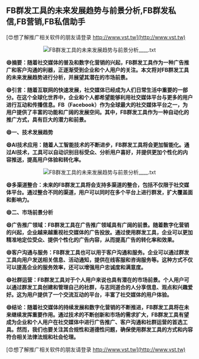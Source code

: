 ## **FB群发工具的未来发展趋势与前景分析,FB群发私信,FB营销,FB私信助手**

[😍想了解推广相关软件的朋友请登录 http://www.vst.tw](http://www.vst.tw)

 <center><img src="https://vst.tw/MP4/tuiguang/png/1.png" alt="FB群发工具的未来发展趋势与前景分析____.txt"></center>

**😄摘要：随着社交媒体的普及和数字化营销的兴起，FB群发工具作为一种广告推广和客户沟通的利器，正逐渐受到企业和个人用户的关注。本文将对FB群发工具的未来发展趋势进行分析，并展望其潜在的市场前景。**

**😄引言：随着互联网的快速发展，社交媒体已经成为人们日常生活中重要的一部分。在这个全球化世界中，企业和个人都希望能够利用社交媒体平台与更多的用户进行互动和传播信息。FB（Facebook）作为全球最大的社交媒体平台之一，为用户提供了丰富的功能和广阔的发展空间。其中，FB群发工具作为一种自动化的推广方式，具有巨大的潜力和前景。**

**😄一、技术发展趋势**

**😄AI技术应用：随着人工智能技术的不断进步，FB群发工具将会更加智能化。通过AI技术，工具可以自动识别目标受众、分析用户喜好，并提供更加个性化的内容推送，提高用户体验和转化率。**

 <center><img src="https://vst.tw/MP4/tuiguang/png/7.png" alt="FB群发工具的未来发展趋势与前景分析____.txt"></center>

**😄多渠道整合：未来的FB群发工具将会支持多渠道的整合，包括不仅限于社交媒体平台。通过整合不同的渠道，用户可以同时在多个平台上进行群发，扩大覆盖面和影响力。**

**😄二、市场前景分析**

**😄广告推广领域：FB群发工具在广告推广领域具有广阔的前景。随着数字化营销的兴起，企业越来越重视社交媒体的广告投放。通过使用群发工具，企业可以更加精准地定位受众、提供个性化的广告内容，从而提高广告的转化率和效果。**

**😄客户沟通与服务：FB群发工具也可以用于客户沟通和服务。企业可以通过群发工具向用户发送相关信息、活动通知，提供在线客服和咨询服务等。这种方式不仅可以提高企业的服务效率，还可以增强用户忠诚度和满意度。**

**😄社群运营：FB群发工具对于个人用户来说也具有潜在的市场前景。个人用户可以通过群发工具创建和管理自己的社群，与志同道合的人分享信息、观点和兴趣爱好。这为用户提供了一个交流互动的平台，丰富了社交媒体的用户体验。**

**😄结论：随着社交媒体的持续发展和数字化营销的不断推进，FB群发工具将在未来继续发挥重要作用。通过技术的不断创新和市场的需求扩大，FB群发工具有望成为企业和个人用户在社交媒体中进行广告推广、客户沟通和社群运营的首选工具。然而，我们也要关注其合规性和道德性问题，确保使用群发工具的方式和内容符合相关法律法规和社会伦理。**

[😍想了解推广相关软件的朋友请登录 http://www.vst.tw](http://www.vst.tw)



